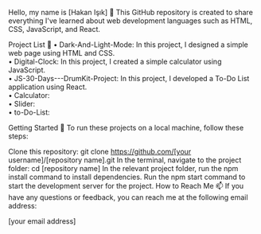 Hello, my name is [Hakan Işık] 👋
This GitHub repository is created to share everything I've learned about web development languages such as HTML, CSS, JavaScript, and React.

Project List 📂
• Dark-And-Light-Mode: In this project, I designed a simple web page using HTML and CSS.  
• Digital-Clock: In this project, I created a simple calculator using JavaScript.  
• JS-30-Days---DrumKit-Project: In this project, I developed a To-Do List application using React.  
• Calculator:  
• Slider:  
• to-Do-List:  








Getting Started 🚀
To run these projects on a local machine, follow these steps:

Clone this repository: git clone https://github.com/[your username]/[repository name].git
In the terminal, navigate to the project folder: cd [repository name]
In the relevant project folder, run the npm install command to install dependencies.
Run the npm start command to start the development server for the project.
How to Reach Me 📫
If you have any questions or feedback, you can reach me at the following email address:

[your email address]
